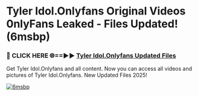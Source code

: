 # Tyler Idol.Onlyfans Original Videos 0nlyFans Leaked - Files Updated! (6msbp)

<h3>🔴 CLICK HERE 🌐==►► <a href="https://tinyurl.com/ehrbuxhb" rel="nofollow">Tyler Idol.Onlyfans Updated Files</a></h3>

Get Tyler Idol.Onlyfans and all content. Now you can access all videos and pictures of Tyler Idol.Onlyfans. New Updated Files 2025!

[![6msbp](https://i.imgur.com/lVYEuWS.gif)](https://tinyurl.com/ehrbuxhb)
